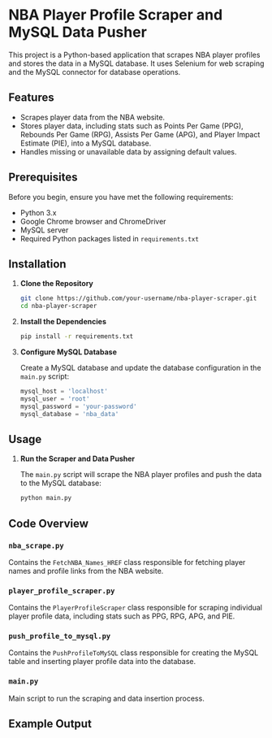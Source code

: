 # NBA Player Profile Scraper and MySQL Data Pusher

This project is a Python-based application that scrapes NBA player profiles and stores the data in a MySQL database. It uses Selenium for web scraping and the MySQL connector for database operations.

## Features

- Scrapes player data from the NBA website.
- Stores player data, including stats such as Points Per Game (PPG), Rebounds Per Game (RPG), Assists Per Game (APG), and Player Impact Estimate (PIE), into a MySQL database.
- Handles missing or unavailable data by assigning default values.

## Prerequisites

Before you begin, ensure you have met the following requirements:

- Python 3.x
- Google Chrome browser and ChromeDriver
- MySQL server
- Required Python packages listed in `requirements.txt`

## Installation

1. **Clone the Repository**
    ```bash
    git clone https://github.com/your-username/nba-player-scraper.git
    cd nba-player-scraper
    ```

2. **Install the Dependencies**
    ```bash
    pip install -r requirements.txt
    ```

3. **Configure MySQL Database**

    Create a MySQL database and update the database configuration in the `main.py` script:
    ```python
    mysql_host = 'localhost'
    mysql_user = 'root'
    mysql_password = 'your-password'
    mysql_database = 'nba_data'
    ```

## Usage

1. **Run the Scraper and Data Pusher**

    The `main.py` script will scrape the NBA player profiles and push the data to the MySQL database:
    ```bash
    python main.py
    ```

## Code Overview

### `nba_scrape.py`

Contains the `FetchNBA_Names_HREF` class responsible for fetching player names and profile links from the NBA website.

### `player_profile_scraper.py`

Contains the `PlayerProfileScraper` class responsible for scraping individual player profile data, including stats such as PPG, RPG, APG, and PIE.

### `push_profile_to_mysql.py`

Contains the `PushProfileToMySQL` class responsible for creating the MySQL table and inserting player profile data into the database.

### `main.py`

Main script to run the scraping and data insertion process.

## Example Output


